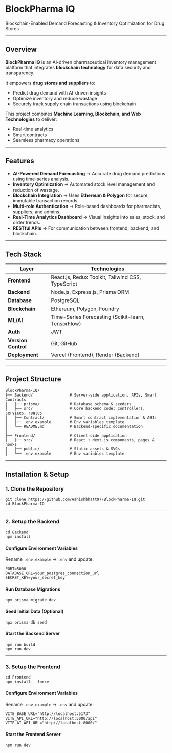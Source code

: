 # BlockPharma IQ
Blockchain-Enabled Demand Forecasting & Inventory Optimization for Drug Stores  

---

## Overview
**BlockPharma IQ** is an AI-driven pharmaceutical inventory management platform that integrates **blockchain technology** for data security and transparency.  

It empowers **drug stores and suppliers** to:  
- Predict drug demand with AI-driven insights  
- Optimize inventory and reduce wastage  
- Securely track supply chain transactions using blockchain  

This project combines **Machine Learning, Blockchain, and Web Technologies** to deliver:  
- Real-time analytics  
- Smart contracts  
- Seamless pharmacy operations  

---

## Features
- **AI-Powered Demand Forecasting** → Accurate drug demand predictions using time-series analysis.  
- **Inventory Optimization** → Automated stock level management and reduction of wastage.  
- **Blockchain Integration** → Uses **Ethereum & Polygon** for secure, immutable transaction records.  
- **Multi-role Authentication** → Role-based dashboards for pharmacists, suppliers, and admins.  
- **Real-Time Analytics Dashboard** → Visual insights into sales, stock, and order trends.  
- **RESTful APIs** → For communication between frontend, backend, and blockchain.  

---

## Tech Stack

| Layer          | Technologies |
|----------------|--------------------------------------|
| **Frontend**   | React.js, Redux Toolkit, Tailwind CSS, TypeScript |
| **Backend**    | Node.js, Express.js, Prisma ORM |
| **Database**   | PostgreSQL |
| **Blockchain** | Ethereum, Polygon, Foundry |
| **ML/AI**      | Time-Series Forecasting (Scikit-learn, TensorFlow) |
| **Auth**       | JWT |
| **Version Control** | Git, GitHub |
| **Deployment** | Vercel (Frontend), Render (Backend) |

---

## Project Structure

```
BlockPharma-IQ/
├── Backend/                # Server-side application, APIs, Smart Contracts
│   ├── prisma/             # Database schema & seeders
│   ├── src/                # Core backend code: controllers, services, routes
│   ├── Contract/           # Smart contract implementation & ABIs
│   ├── .env.example        # Env variables template
│   └── README.md           # Backend-specific documentation
│
├── Frontend/               # Client-side application
│   ├── src/                # React + Next.js components, pages & hooks
│   ├── public/             # Static assets & SVGs
│   └── .env.example        # Env variables template
```

---

## Installation & Setup

### 1. Clone the Repository
```
git clone https://github.com/Ashishbhatt97/BlockPharma-IQ.git
cd BlockPharma-IQ
```

---

### 2. Setup the Backend
```
cd Backend
npm install
```

#### Configure Environment Variables
Rename `.env.example` → `.env` and update:
```
PORT=5000
DATABASE_URL=your_postgres_connection_url
SECRET_KEY=your_secret_key
```

#### Run Database Migrations
```
npx prisma migrate dev
```

#### Seed Initial Data (Optional)
```
npx prisma db seed
```

#### Start the Backend Server
```
npm run build
npm run dev
```

---

### 3. Setup the Frontend
```
cd Frontend
npm install --force
```

#### Configure Environment Variables
Rename `.env.example` → `.env` and update:
```
VITE_BASE_URL="http://localhost:5173"
VITE_API_URL="http://localhost:5000/api"
VITE_AI_API_URL="http://localhost:8000/"
```

#### Start the Frontend Server
```
npm run dev
```

